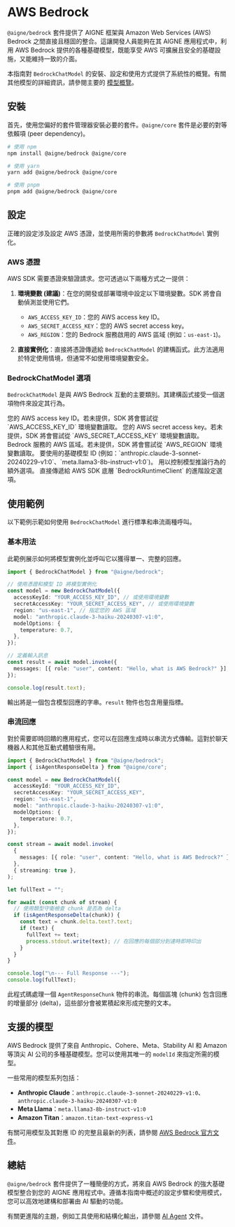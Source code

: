 # AWS Bedrock

`@aigne/bedrock` 套件提供了 AIGNE 框架與 Amazon Web Services (AWS) Bedrock 之間直接且穩固的整合。這讓開發人員能夠在其 AIGNE 應用程式中，利用 AWS Bedrock 提供的各種基礎模型，既能享受 AWS 可擴展且安全的基礎設施，又能維持一致的介面。

本指南對 `BedrockChatModel` 的安裝、設定和使用方式提供了系統性的概覽。有關其他模型的詳細資訊，請參閱主要的 [模型概覽](./models-overview.md)。

## 安裝

首先，使用您偏好的套件管理器安裝必要的套件。`@aigne/core` 套件是必要的對等依賴項 (peer dependency)。

```bash Terminal
# 使用 npm
npm install @aigne/bedrock @aigne/core

# 使用 yarn
yarn add @aigne/bedrock @aigne/core

# 使用 pnpm
pnpm add @aigne/bedrock @aigne/core
```

## 設定

正確的設定涉及設定 AWS 憑證，並使用所需的參數將 `BedrockChatModel` 實例化。

### AWS 憑證

AWS SDK 需要憑證來驗證請求。您可透過以下兩種方式之一提供：

1.  **環境變數 (建議)**：在您的開發或部署環境中設定以下環境變數。SDK 將會自動偵測並使用它們。
    *   `AWS_ACCESS_KEY_ID`：您的 AWS access key ID。
    *   `AWS_SECRET_ACCESS_KEY`：您的 AWS secret access key。
    *   `AWS_REGION`：您的 Bedrock 服務啟用的 AWS 區域 (例如：`us-east-1`)。

2.  **直接實例化**：直接將憑證傳遞給 `BedrockChatModel` 的建構函式。此方法適用於特定使用情境，但通常不如使用環境變數安全。

### BedrockChatModel 選項

`BedrockChatModel` 是與 AWS Bedrock 互動的主要類別。其建構函式接受一個選項物件來設定其行為。

<x-field-group>
  <x-field data-name="accessKeyId" data-type="string" data-required="false">
    <x-field-desc markdown>您的 AWS access key ID。若未提供，SDK 將會嘗試從 `AWS_ACCESS_KEY_ID` 環境變數讀取。</x-field-desc>
  </x-field>
  <x-field data-name="secretAccessKey" data-type="string" data-required="false">
    <x-field-desc markdown>您的 AWS secret access key。若未提供，SDK 將會嘗試從 `AWS_SECRET_ACCESS_KEY` 環境變數讀取。</x-field-desc>
  </x-field>
  <x-field data-name="region" data-type="string" data-required="false">
    <x-field-desc markdown>Bedrock 服務的 AWS 區域。若未提供，SDK 將會嘗試從 `AWS_REGION` 環境變數讀取。</x-field-desc>
  </x-field>
  <x-field data-name="model" data-type="string" data-required="false" data-default="us.amazon.nova-lite-v1:0">
    <x-field-desc markdown>要使用的基礎模型 ID (例如：`anthropic.claude-3-sonnet-20240229-v1:0`、`meta.llama3-8b-instruct-v1:0`)。</x-field-desc>
  </x-field>
  <x-field data-name="modelOptions" data-type="object" data-required="false">
    <x-field-desc markdown>用以控制模型推論行為的額外選項。</x-field-desc>
    <x-field data-name="temperature" data-type="number" data-required="false" data-desc="控制生成內容的隨機性。值越高，回應越具創意。"></x-field>
    <x-field data-name="topP" data-type="number" data-required="false" data-desc="控制核心取樣。模型僅會考慮機率總和為 top P 的詞元。"></x-field>
  </x-field>
  <x-field data-name="clientOptions" data-type="object" data-required="false">
    <x-field-desc markdown>直接傳遞給 AWS SDK 底層 `BedrockRuntimeClient` 的進階設定選項。</x-field-desc>
  </x-field>
</x-field-group>

## 使用範例

以下範例示範如何使用 `BedrockChatModel` 進行標準和串流兩種呼叫。

### 基本用法

此範例展示如何將模型實例化並呼叫它以獲得單一、完整的回應。

```typescript Basic Invocation icon=logos:javascript
import { BedrockChatModel } from "@aigne/bedrock";

// 使用憑證和模型 ID 將模型實例化
const model = new BedrockChatModel({
  accessKeyId: "YOUR_ACCESS_KEY_ID", // 或使用環境變數
  secretAccessKey: "YOUR_SECRET_ACCESS_KEY", // 或使用環境變數
  region: "us-east-1", // 指定您的 AWS 區域
  model: "anthropic.claude-3-haiku-20240307-v1:0",
  modelOptions: {
    temperature: 0.7,
  },
});

// 定義輸入訊息
const result = await model.invoke({
  messages: [{ role: "user", content: "Hello, what is AWS Bedrock?" }],
});

console.log(result.text);
```

輸出將是一個包含模型回應的字串。`result` 物件也包含用量指標。

### 串流回應

對於需要即時回饋的應用程式，您可以在回應生成時以串流方式傳輸。這對於聊天機器人和其他互動式體驗很有用。

```typescript Streaming Invocation icon=logos:javascript
import { BedrockChatModel } from "@aigne/bedrock";
import { isAgentResponseDelta } from "@aigne/core";

const model = new BedrockChatModel({
  accessKeyId: "YOUR_ACCESS_KEY_ID",
  secretAccessKey: "YOUR_SECRET_ACCESS_KEY",
  region: "us-east-1",
  model: "anthropic.claude-3-haiku-20240307-v1:0",
  modelOptions: {
    temperature: 0.7,
  },
});

const stream = await model.invoke(
  {
    messages: [{ role: "user", content: "Hello, what is AWS Bedrock?" }],
  },
  { streaming: true },
);

let fullText = "";

for await (const chunk of stream) {
  // 使用類型守衛檢查 chunk 是否為 delta
  if (isAgentResponseDelta(chunk)) {
    const text = chunk.delta.text?.text;
    if (text) {
      fullText += text;
      process.stdout.write(text); // 在回應的每個部分到達時即時印出
    }
  }
}

console.log("\n--- Full Response ---");
console.log(fullText);
```

此程式碼處理一個 `AgentResponseChunk` 物件的串流。每個區塊 (chunk) 包含回應的增量部分 (delta)，這些部分會被累積起來形成完整的文本。

## 支援的模型

AWS Bedrock 提供了來自 Anthropic、Cohere、Meta、Stability AI 和 Amazon 等頂尖 AI 公司的多種基礎模型。您可以使用其唯一的 `modelId` 來指定所需的模型。

一些常用的模型系列包括：
-   **Anthropic Claude**：`anthropic.claude-3-sonnet-20240229-v1:0`、`anthropic.claude-3-haiku-20240307-v1:0`
-   **Meta Llama**：`meta.llama3-8b-instruct-v1:0`
-   **Amazon Titan**：`amazon.titan-text-express-v1`

有關可用模型及其對應 ID 的完整且最新的列表，請參閱 [AWS Bedrock 官方文件](https://docs.aws.amazon.com/bedrock/latest/userguide/model-ids.html)。

## 總結

`@aigne/bedrock` 套件提供了一種簡便的方式，將來自 AWS Bedrock 的強大基礎模型整合到您的 AIGNE 應用程式中。遵循本指南中概述的設定步驟和使用模式，您可以高效地建構和部署由 AI 驅動的功能。

有關更進階的主題，例如工具使用和結構化輸出，請參閱 [AI Agent](./developer-guide-agents-ai-agent.md) 文件。